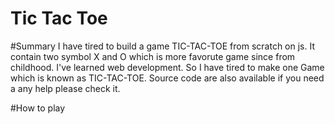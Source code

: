 # Tic Tac Toe 

#Summary
I have tired to build a game TIC-TAC-TOE from scratch on js. It contain two symbol X and O which is more favorute game since from childhood. I've learned web development. So I have tired to make one Game which is known as TIC-TAC-TOE. Source code are also available if you need a any help please check it.

#How to play
